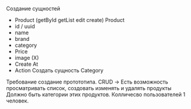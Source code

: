 Создание сущностей 
- Product (getById getList edit create)
Product
 - id / uuid
 - name
 - brand
 - category
 - Price
 - image (X)
 - Create At
 - Action
 Создать сущность Category

Требование создание протототипа.
CRUD -> Есть возможность просматривать список, создовать изменять и удалять продукты
Должно быть категории этих продуктов.
Колличесво пользователей 1 человек.